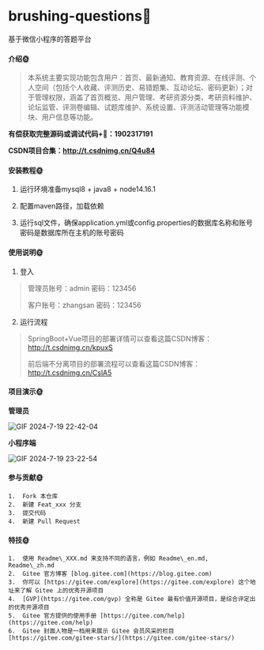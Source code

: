 # brushing-questions🎂
基于微信小程序的答题平台

#### 介绍🌞

> 本系统主要实现功能包含用户：首页、最新通知、教育资源、在线评测、个人空间（包括个人收藏、评测历史、易错题集、互动论坛、密码更新）；对于管理权限，涵盖了首页概览、用户管理、考研资源分类、考研资料维护、论坛监管、评测卷编辑、试题库维护、系统设置、评测活动管理等功能模块、用户信息等功能。

**有偿获取完整源码或调试代码+🐧：1902317191**

**CSDN项目合集：http://t.csdnimg.cn/Q4u84**


#### 安装教程🌞

1. 运行环境准备mysql8 + java8 + node14.16.1

2. 配置maven路径，加载依赖

3. 运行sql文件，确保application.yml或config.properties的数据库名称和账号密码是数据库所在主机的账号密码

#### 使用说明🌞

1. 登入

> 管理员账号：admin	密码：123456
>
> 客户账号：zhangsan	密码：123456

2. 运行流程

>  SpringBoot+Vue项目的部署详情可以查看这篇CSDN博客：http://t.csdnimg.cn/kpuxS
>
>  前后端不分离项目的部署流程可以查看这篇CSDN博客：http://t.csdnimg.cn/CslA5

#### 项目演示🌞

**管理员**

![GIF 2024-7-19 22-42-04](https://github.com/user-attachments/assets/9ef841e3-c101-4e78-8624-f4c817edd850)

**小程序端**

![GIF 2024-7-19 23-22-54](https://github.com/user-attachments/assets/8d63bdfc-16f8-4c6d-94da-bd3ca2ee74d3)



#### 参与贡献🌞

    1.  Fork 本仓库
    2.  新建 Feat_xxx 分支
    3.  提交代码
    4.  新建 Pull Request


#### 特技🌞

    1.  使用 Readme\_XXX.md 来支持不同的语言，例如 Readme\_en.md, Readme\_zh.md
    2.  Gitee 官方博客 [blog.gitee.com](https://blog.gitee.com)
    3.  你可以 [https://gitee.com/explore](https://gitee.com/explore) 这个地址来了解 Gitee 上的优秀开源项目
    4.  [GVP](https://gitee.com/gvp) 全称是 Gitee 最有价值开源项目，是综合评定出的优秀开源项目
    5.  Gitee 官方提供的使用手册 [https://gitee.com/help](https://gitee.com/help)
    6.  Gitee 封面人物是一档用来展示 Gitee 会员风采的栏目 [https://gitee.com/gitee-stars/](https://gitee.com/gitee-stars/)
